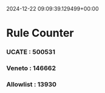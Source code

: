 2024-12-22 09:09:39.129499+00:00
# Rule Counter 
 ### UCATE : 500531

 ### Veneto : 146662

 ### Allowlist : 13930